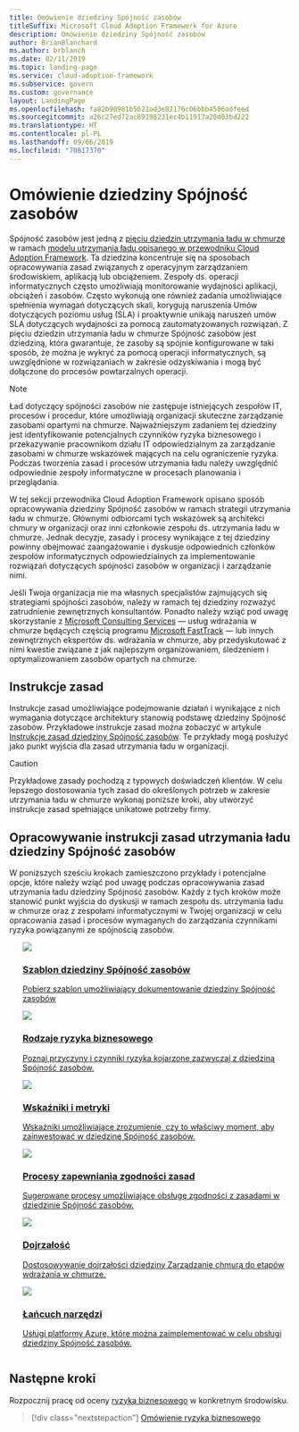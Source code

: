 ```yaml
---
title: Omówienie dziedziny Spójność zasobów
titleSuffix: Microsoft Cloud Adoption Framework for Azure
description: Omówienie dziedziny Spójność zasobów
author: BrianBlanchard
ms.author: brblanch
ms.date: 02/11/2019
ms.topic: landing-page
ms.service: cloud-adoption-framework
ms.subservice: govern
ms.custom: governance
layout: LandingPage
ms.openlocfilehash: fa82b90981b5621ad3e82176c06bbb4506adfeed
ms.sourcegitcommit: a26c27ed72ac89198231ec4b11917a20d03bd222
ms.translationtype: HT
ms.contentlocale: pl-PL
ms.lasthandoff: 09/06/2019
ms.locfileid: "70817370"
---
```

# <a name="resource-consistency-discipline-overview"></a>Omówienie dziedziny Spójność zasobów

Spójność zasobów jest jedną z [pięciu dziedzin utrzymania ładu w chmurze](../governance-disciplines.md) w ramach [modelu utrzymania ładu opisanego w przewodniku Cloud Adoption Framework](../index.md). Ta dziedzina koncentruje się na sposobach opracowywania zasad związanych z operacyjnym zarządzaniem środowiskiem, aplikacją lub obciążeniem. Zespoły ds. operacji informatycznych często umożliwiają monitorowanie wydajności aplikacji, obciążeń i zasobów. Często wykonują one również zadania umożliwiające spełnienia wymagań dotyczących skali, korygują naruszenia Umów dotyczących poziomu usług (SLA) i proaktywnie unikają naruszeń umów SLA dotyczących wydajności za pomocą zautomatyzowanych rozwiązań. Z pięciu dziedzin utrzymania ładu w chmurze Spójność zasobów jest dziedziną, która gwarantuje, że zasoby są spójnie konfigurowane w taki sposób, że można je wykryć za pomocą operacji informatycznych, są uwzględnione w rozwiązaniach w zakresie odzyskiwania i mogą być dołączone do procesów powtarzalnych operacji.

> [!NOTE]
> Ład dotyczący spójności zasobów nie zastępuje istniejących zespołów IT, procesów i procedur, które umożliwiają organizacji skuteczne zarządzanie zasobami opartymi na chmurze. Najważniejszym zadaniem tej dziedziny jest identyfikowanie potencjalnych czynników ryzyka biznesowego i przekazywanie pracownikom działu IT odpowiedzialnym za zarządzanie zasobami w chmurze wskazówek mających na celu ograniczenie ryzyka. Podczas tworzenia zasad i procesów utrzymania ładu należy uwzględnić odpowiednie zespoły informatyczne w procesach planowania i przeglądania.

W tej sekcji przewodnika Cloud Adoption Framework opisano sposób opracowywania dziedziny Spójność zasobów w ramach strategii utrzymania ładu w chmurze. Głównymi odbiorcami tych wskazówek są architekci chmury w organizacji oraz inni członkowie zespołu ds. utrzymania ładu w chmurze. Jednak decyzje, zasady i procesy wynikające z tej dziedziny powinny obejmować zaangażowanie i dyskusje odpowiednich członków zespołów informatycznych odpowiedzialnych za implementowanie rozwiązań dotyczących spójności zasobów w organizacji i zarządzanie nimi.

Jeśli Twoja organizacja nie ma własnych specjalistów zajmujących się strategiami spójności zasobów, należy w ramach tej dziedziny rozważyć zatrudnienie zewnętrznych konsultantów. Ponadto należy wziąć pod uwagę skorzystanie z [Microsoft Consulting Services](https://www.microsoft.com/enterprise/services) — usług wdrażania w chmurze będących częścią programu [Microsoft FastTrack](https://azure.microsoft.com/programs/azure-fasttrack) — lub innych zewnętrznych ekspertów ds. wdrażania w chmurze, aby przedyskutować z nimi kwestie związane z jak najlepszym organizowaniem, śledzeniem i optymalizowaniem zasobów opartych na chmurze.

## <a name="policy-statements"></a>Instrukcje zasad

Instrukcje zasad umożliwiające podejmowanie działań i wynikające z nich wymagania dotyczące architektury stanowią podstawę dziedziny Spójność zasobów. Przykładowe instrukcje zasad można zobaczyć w artykule [Instrukcje zasad dziedziny Spójność zasobów](./policy-statements.md). Te przykłady mogą posłużyć jako punkt wyjścia dla zasad utrzymania ładu w organizacji.

> [!CAUTION]
> Przykładowe zasady pochodzą z typowych doświadczeń klientów. W celu lepszego dostosowania tych zasad do określonych potrzeb w zakresie utrzymania ładu w chmurze wykonaj poniższe kroki, aby utworzyć instrukcje zasad spełniające unikatowe potrzeby firmy.

## <a name="developing-resource-consistency-governance-policy-statements"></a>Opracowywanie instrukcji zasad utrzymania ładu dziedziny Spójność zasobów

W poniższych sześciu krokach zamieszczono przykłady i potencjalne opcje, które należy wziąć pod uwagę podczas opracowywania zasad utrzymania ładu dziedziny Spójność zasobów. Każdy z tych kroków może stanowić punkt wyjścia do dyskusji w ramach zespołu ds. utrzymania ładu w chmurze oraz z zespołami informatycznymi w Twojej organizacji w celu opracowania zasad i procesów wymaganych do zarządzania czynnikami ryzyka powiązanymi ze spójnością zasobów.

<!-- markdownlint-disable MD033 -->

<ul class="panelContent cardsE">
<li style="display: flex; flex-direction: column;">
    <a href="./template.md">
        <div class="cardSize">
            <div class="cardPadding" >
                <div class="card" >
                    <div class="cardImageOuter">
                        <div class="cardImage">
                            <img src="../../_images/governance/process-template.png" class="x-hidden-focus"/>
                        </div>
                    </div>
                    <div class="cardText" style="padding-left:0px;">
                        <h3>Szablon dziedziny Spójność zasobów</h3>
                        <p class="x-hidden-focus">Pobierz szablon umożliwiający dokumentowanie dziedziny Spójność zasobów</p>
                    </div>
                </div>
            </div>
        </div>
    </a>
</li><li style="display: flex; flex-direction: column;">
    <a href="./business-risks.md">
        <div class="cardSize">
            <div class="cardPadding" >
                <div class="card" >
                    <div class="cardImageOuter">
                        <div class="cardImage">
                            <img src="../../_images/governance/process-risks.png" class="x-hidden-focus"/>
                        </div>
                    </div>
                    <div class="cardText" style="padding-left:0px;">
                        <h3>Rodzaje ryzyka biznesowego</h3>
                        <p class="x-hidden-focus">Poznaj przyczyny i czynniki ryzyka kojarzone zazwyczaj z dziedziną Spójność zasobów.</p>
                    </div>
                </div>
            </div>
        </div>
    </a>
</li>
<li style="display: flex; flex-direction: column;">
    <a href="./metrics-tolerance.md">
        <div class="cardSize">
            <div class="cardPadding" >
                <div class="card" >
                    <div class="cardImageOuter">
                        <div class="cardImage">
                            <img src="../../_images/governance/process-metrics.png" class="x-hidden-focus"/>
                        </div>
                    </div>
                    <div class="cardText" style="padding-left:0px;">
                        <h3>Wskaźniki i metryki</h3>
                        <p class="x-hidden-focus">Wskaźniki umożliwiające zrozumienie, czy to właściwy moment, aby zainwestować w dziedzinę Spójność zasobów.</p>
                    </div>
                </div>
            </div>
        </div>
    </a>
</li>
<li style="display: flex; flex-direction: column;">
    <a href="./compliance-processes.md">
        <div class="cardSize">
            <div class="cardPadding" >
                <div class="card" >
                    <div class="cardImageOuter">
                        <div class="cardImage">
                            <img src="../../_images/governance/process-enforce.png" class="x-hidden-focus"/>
                        </div>
                    </div>
                    <div class="cardText" style="padding-left:0px;">
                        <h3>Procesy zapewniania zgodności zasad</h3>
                        <p class="x-hidden-focus">Sugerowane procesy umożliwiające obsługę zgodności z zasadami w dziedzinie Spójność zasobów.</p>
                    </div>
                </div>
            </div>
        </div>
    </a>
</li>
<li style="display: flex; flex-direction: column;">
    <a href="./discipline-improvement.md">
        <div class="cardSize">
            <div class="cardPadding" >
                <div class="card" >
                    <div class="cardImageOuter">
                        <div class="cardImage">
                            <img src="../../_images/governance/process-maturity.png" class="x-hidden-focus"/>
                        </div>
                    </div>
                    <div class="cardText" style="padding-left:0px;">
                        <h3>Dojrzałość</h3>
                        <p class="x-hidden-focus">Dostosowywanie dojrzałości dziedziny Zarządzanie chmurą do etapów wdrażania w chmurze.</p>
                    </div>
                </div>
            </div>
        </div>
    </a>
</li>
<li style="display: flex; flex-direction: column;">
    <a href="./toolchain.md">
        <div class="cardSize">
            <div class="cardPadding" >
                <div class="card" >
                    <div class="cardImageOuter">
                        <div class="cardImage">
                            <img src="../../_images/governance/process-toolchain.png" class="x-hidden-focus"/>
                        </div>
                    </div>
                    <div class="cardText" style="padding-left:0px;">
                        <h3>Łańcuch narzędzi</h3>
                        <p class="x-hidden-focus">Usługi platformy Azure, które można zaimplementować w celu obsługi dziedziny Spójność zasobów.</p>
                    </div>
                </div>
            </div>
        </div>
    </a>
</li>
</ul>

## <a name="next-steps"></a>Następne kroki

Rozpocznij pracę od oceny [ryzyka biznesowego](./business-risks.md) w konkretnym środowisku.

> [!div class="nextstepaction"]
> [Omówienie ryzyka biznesowego](./business-risks.md)
